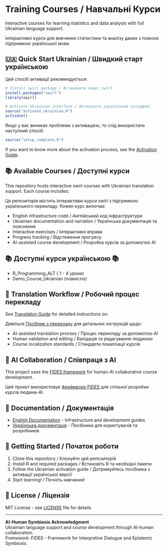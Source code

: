 # Training Courses / Навчальні Курси

Interactive courses for learning statistics and data analysis with full Ukrainian language support.

Інтерактивні курси для вивчення статистики та аналізу даних з повною підтримкою української мови.

## 🇺🇦 Quick Start Ukrainian / Швидкий старт українською

Цей спосіб активації рекомендується:
```r
# Install swirl package / Встановити пакет swirl
install.packages("swirl")
library(swirl)

# Activate Ukrainian interface / Активувати український інтерфейс
source("activate_ukrainian.R")
activate()
```
Якщо у вас виникає проблеми з активацією, то слід використати наступний спосіб:
```r
source("setup_complete.R")
```
If you want to know more about the activation process, see the [Activation Guide](docs/ACTIVATION_UKRAINIAN_GUIDE.md).

## 📚 Available Courses / Доступні курси

This repository hosts interactive swirl courses with Ukrainian translation support. Each course includes:

Ця репозиторія містить інтерактивні курси swirl з підтримкою українського перекладу. Кожен курс включає:

- English infrastructure code / Англійський код інфраструктури
- Ukrainian documentation and narration / Українська документація та пояснення
- Interactive exercises / Інтерактивні вправи
- Progress tracking / Відстеження прогресу
- AI-assisted course development / Розробка курсів за допомогою AI

##  📚 Доступні курси українською 📚
 - R_Programming_ALT ( 1 - 4 уроки)
 - Demo_Course_Ukrainian (повністю)

## 🔄 Translation Workflow / Робочий процес перекладу

See [Translation Guide](docs/TRANSLATION_GUIDE.md) for detailed instructions on:

Дивіться [Посібник з перекладу](docs/TRANSLATION_GUIDE_UA.md) для детальних інструкцій щодо:

- AI-assisted translation process / Процес перекладу за допомогою AI
- Human validation and editing / Валідація та редагування людиною
- Course localization standards / Стандарти локалізації курсів

## 🤖 AI Collaboration / Співпраця з AI

This project uses the [FIDES framework](ai/FIDES.md) for human-AI collaborative course development.

Цей проект використовує [фреймворк FIDES](ai/FIDES.md) для спільної розробки курсів людина-AI.

## 📖 Documentation / Документація

- [English Documentation](docs/) - Infrastructure and development guides
- [Українська документація](docs/) - Посібники для користувачів та розробників

## 🚀 Getting Started / Початок роботи

1. Clone this repository / Клонуйте цей репозиторій
2. Install R and required packages / Встановіть R та необхідні пакети
3. Follow the Ukrainian activation guide / Дотримуйтесь посібника з активації української версії
4. Start learning! / Почніть навчання!

## 📄 License / Ліцензія

MIT License - see [LICENSE](LICENSE) file for details

---

**AI-Human Symbiosis Acknowledgment**  
Ukrainian language support and course development through AI-human collaboration.  
*Framework:* FIDES - Framework for Interpretive Dialogue and Epistemic Symbiosis
